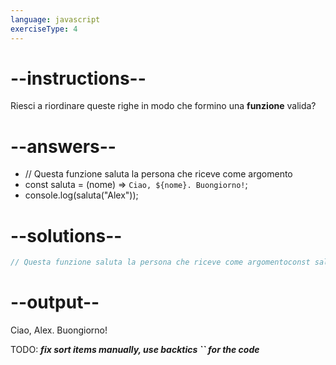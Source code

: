 ```yaml
---
language: javascript
exerciseType: 4
---
```


# --instructions--

Riesci a riordinare queste righe in modo che formino una __funzione__ valida?

# --answers--

- // Questa funzione saluta la persona che riceve come argomento
- const saluta = (nome) => `Ciao, ${nome}. Buongiorno!`;
- console.log(saluta("Alex"));

# --solutions--

```javascript
// Questa funzione saluta la persona che riceve come argomentoconst saluta = (nome) => `Ciao, ${nome}. Buongiorno!`;console.log(saluta("Alex"));
```

# --output--

Ciao, Alex. Buongiorno!

TODO: ___fix sort items manually, use backtics `` for the code___
